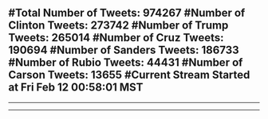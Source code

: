 #Total Number of Tweets: 974267 
#Number of Clinton Tweets: 273742
#Number of Trump Tweets: 265014
#Number of Cruz Tweets: 190694
#Number of Sanders Tweets: 186733
#Number of Rubio Tweets: 44431
#Number of Carson Tweets: 13655
#Current Stream Started at Fri Feb 12 00:58:01 MST
---
---
---
